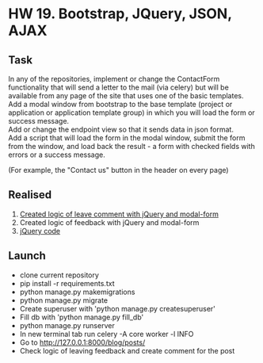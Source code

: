 # HW 19. Bootstrap, JQuery, JSON, AJAX

## Task

In any of the repositories, implement or change the ContactForm functionality that will send a letter to the mail (via celery) but will be available from any page of the site that uses one of the basic templates.<br/>
Add a modal window from bootstrap to the base template (project or application or application template group) in which you will load the form or success message.<br/>
Add or change the endpoint view so that it sends data in json format.<br/>
Add a script that will load the form in the modal window, submit the form from the window, and load back the result - a form with checked fields with errors or a success message.<br/>

(For example, the "Contact us" button in the header on every page)<br/>

## Realised

1. [Created logic of leave comment with jQuery and modal-form](https://github.com/goldaev51/blog_django/blob/main/blog/views.py#L129)
2. Created logic of feedback with jQuery and modal-form
3. [jQuery code](static/js/comments.js)


## Launch

* clone current repository
* pip install -r requirements.txt
* python manage.py makemigrations
* python manage.py migrate
* Create superuser with 'python manage.py createsuperuser'
* Fill db with 'python manage.py fill_db'
* python manage.py runserver
* In new terminal tab run  celery -A core worker -l INFO
* Go to http://127.0.0.1:8000/blog/posts/
* Check logic of leaving feedback and create comment for the post
